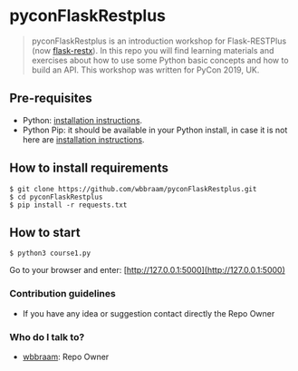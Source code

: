 # pyconFlaskRestplus
>pyconFlaskRestplus is an introduction workshop for Flask-RESTPlus (now [flask-restx](https://github.com/python-restx/flask-restx)). In this repo you will find learning materials and exercises about how to use some Python basic concepts and how to build an API. This workshop was written for  PyCon 2019, UK.

## Pre-requisites
* Python: [installation instructions](https://www.python.org/downloads/).
* Python Pip: it should be available in your Python install, in case it is not here are [installation instructions](https://pip.pypa.io/en/stable/installing/).  

## How to install requirements

    $ git clone https://github.com/wbbraam/pyconFlaskRestplus.git
    $ cd pyconFlaskRestplus
    $ pip install -r requests.txt

## How to start

    $ python3 course1.py

Go to your browser and enter: [http://127.0.0.1:5000](http://127.0.0.1:5000)

### Contribution guidelines ###

* If you have any idea or suggestion contact directly the Repo Owner

### Who do I talk to? ###

* [wbbraam](https://github.com/wbbraam): Repo Owner

